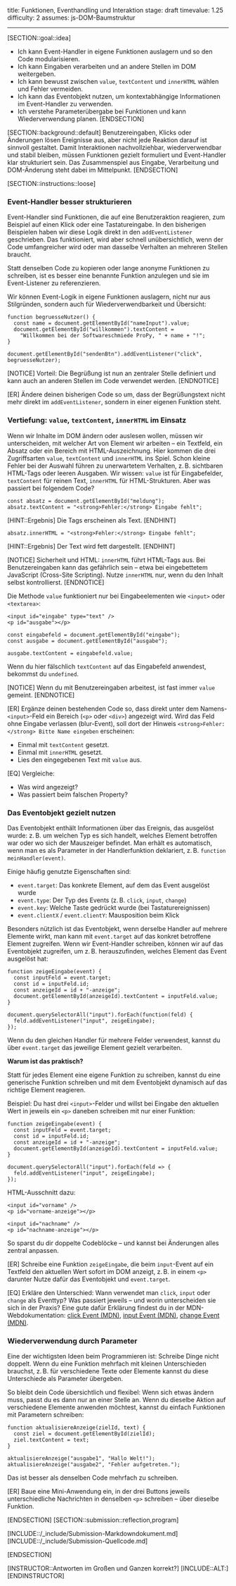 title: Funktionen, Eventhandling und Interaktion
stage: draft
timevalue: 1.25
difficulty: 2
assumes: js-DOM-Baumstruktur

---

[SECTION::goal::idea]

- Ich kann Event-Handler in eigene Funktionen auslagern und so den Code modularisieren.
- Ich kann Eingaben verarbeiten und an andere Stellen im DOM weitergeben.
- Ich kann bewusst zwischen `value`, `textContent` und `innerHTML` wählen und Fehler vermeiden.
- Ich kann das Eventobjekt nutzen, um kontextabhängige Informationen im Event-Handler zu verwenden.
- Ich verstehe Parameterübergabe bei Funktionen und kann Wiederverwendung planen.
[ENDSECTION]

[SECTION::background::default]
Benutzereingaben, Klicks oder Änderungen lösen Ereignisse aus, aber nicht jede Reaktion darauf ist sinnvoll gestaltet.
Damit Interaktionen nachvollziehbar, wiederverwendbar und stabil bleiben, müssen Funktionen gezielt formuliert und Event-Handler klar strukturiert sein.
Das Zusammenspiel aus Eingabe, Verarbeitung und DOM-Änderung steht dabei im Mittelpunkt.
[ENDSECTION]

[SECTION::instructions::loose]

### Event-Handler besser strukturieren

Event-Handler sind Funktionen, die auf eine Benutzeraktion reagieren, zum Beispiel auf einen Klick oder eine Tastatureingabe.
In den bisherigen Beispielen haben wir diese Logik direkt in den `addEventListener` geschrieben.
Das funktioniert, wird aber schnell unübersichtlich, wenn der Code umfangreicher wird oder man dasselbe Verhalten an mehreren Stellen braucht.

Statt denselben Code zu kopieren oder lange anonyme Funktionen zu schreiben, ist es besser eine benannte Funktion anzulegen und sie im Event-Listener zu referenzieren.

Wir können Event-Logik in eigene Funktionen auslagern, nicht nur aus Stilgründen, sondern auch für Wiederverwendbarkeit und Übersicht:
```
function begruesseNutzer() {
  const name = document.getElementById("nameInput").value;
  document.getElementById("willkommen").textContent =
    "Willkommen bei der Softwareschmiede ProPy, " + name + "!";
}

document.getElementById("sendenBtn").addEventListener("click", begruesseNutzer);
```
[NOTICE]
Vorteil: Die Begrüßung ist nun an zentraler Stelle definiert und kann auch an anderen Stellen im Code verwendet werden.
[ENDNOTICE]

[ER] Ändere deinen bisherigen Code so um, dass der Begrüßungstext nicht mehr direkt im `addEventListener`, sondern in einer eigenen Funktion steht.

### Vertiefung: `value`, `textContent`, `innerHTML` im Einsatz
Wenn wir Inhalte im DOM ändern oder auslesen wollen, müssen wir unterscheiden, mit welcher Art von Element wir arbeiten – ein Textfeld, ein Absatz oder ein Bereich mit HTML-Auszeichnung. 
Hier kommen die drei Zugriffsarten `value`, `textContent` und `innerHTML` ins Spiel.
Schon kleine Fehler bei der Auswahl führen zu unerwartetem Verhalten, z. B. sichtbaren HTML-Tags oder leeren Ausgaben.
Wir wissen: `value` ist für Eingabefelder, `textContent` für reinen Text, `innerHTML` für HTML-Strukturen.
Aber was passiert bei folgendem Code?

```
const absatz = document.getElementById("meldung");
absatz.textContent = "<strong>Fehler:</strong> Eingabe fehlt";
```

[HINT::Ergebnis]
Die Tags erscheinen als Text.
[ENDHINT]

```
absatz.innerHTML = "<strong>Fehler:</strong> Eingabe fehlt";
```

[HINT::Ergebnis]
Der Text wird fett dargestellt.
[ENDHINT]

[NOTICE]
Sicherheit und HTML: `innerHTML` führt HTML-Tags aus. 
Bei Benutzereingaben kann das gefährlich sein – etwa bei eingebettetem JavaScript (Cross-Site Scripting).
Nutze `innerHTML` nur, wenn du den Inhalt selbst kontrollierst.
[ENDNOTICE]

Die Methode `value` funktioniert nur bei Eingabeelementen wie `<input>` oder `<textarea>`:

```
<input id="eingabe" type="text" />
<p id="ausgabe"></p>
```

```
const eingabefeld = document.getElementById("eingabe");
const ausgabe = document.getElementById("ausgabe");

ausgabe.textContent = eingabefeld.value;
```
Wenn du hier fälschlich `textContent` auf das Eingabefeld anwendest, bekommst du `undefined`.

[NOTICE]
Wenn du mit Benutzereingaben arbeitest, ist fast immer `value` gemeint.
[ENDNOTICE]

[ER] Ergänze deinen bestehenden Code so, dass direkt unter dem Namens-`<input>`-Feld ein Bereich (`<p>` oder `<div>`) angezeigt wird. Wird das Feld ohne Eingabe verlassen (blur-Event), soll dort der Hinweis `<strong>Fehler:</strong> Bitte Name eingeben` erscheinen:

- Einmal mit `textContent` gesetzt.
- Einmal mit `innerHTML` gesetzt.
- Lies den eingegebenen Text mit `value` aus.

[EQ] Vergleiche:

- Was wird angezeigt?
- Was passiert beim falschen Property?


### Das Eventobjekt gezielt nutzen

Das Eventobjekt enthält Informationen über das Ereignis, das ausgelöst wurde: 
z. B. um welchen Typ es sich handelt, welches Element betroffen war oder wo sich der Mauszeiger befindet. 
Man erhält es automatisch, wenn man es als Parameter in der Handlerfunktion deklariert, z. B. `function meinHandler(event)`.

Einige häufig genutzte Eigenschaften sind:

- `event.target`: Das konkrete Element, auf dem das Event ausgelöst wurde
- `event.type`: Der Typ des Events (z. B. `click`, `input`, `change`)
- `event.key`: Welche Taste gedrückt wurde (bei Tastaturereignissen)
- `event.clientX` / `event.clientY`: Mausposition beim Klick

Besonders nützlich ist das Eventobjekt, wenn derselbe Handler auf mehrere Elemente wirkt, man kann mit `event.target` auf das konkret betroffene Element zugreifen. 
Wenn wir Event-Handler schreiben, können wir auf das Eventobjekt zugreifen, um z. B. herauszufinden, welches Element das Event ausgelöst hat:

```
function zeigeEingabe(event) {
  const inputFeld = event.target;
  const id = inputFeld.id;
  const anzeigeId = id + "-anzeige";
  document.getElementById(anzeigeId).textContent = inputFeld.value;
}

document.querySelectorAll("input").forEach(function(feld) {
  feld.addEventListener("input", zeigeEingabe);
});
```

Wenn du den gleichen Handler für mehrere Felder verwendest, kannst du über `event.target` das jeweilige Element gezielt verarbeiten.

**Warum ist das praktisch?**

Statt für jedes Element eine eigene Funktion zu schreiben, kannst du eine generische Funktion schreiben und mit dem Eventobjekt dynamisch auf das richtige Element reagieren.

Beispiel:
Du hast drei `<input>`-Felder und willst bei Eingabe den aktuellen Wert in jeweils ein `<p>` daneben schreiben mit nur einer Funktion:

```
function zeigeEingabe(event) {
  const inputFeld = event.target;
  const id = inputFeld.id;
  const anzeigeId = id + "-anzeige";
  document.getElementById(anzeigeId).textContent = inputFeld.value;
}

document.querySelectorAll("input").forEach(feld => {
  feld.addEventListener("input", zeigeEingabe);
});
```

HTML-Ausschnitt dazu:

```
<input id="vorname" />
<p id="vorname-anzeige"></p>

<input id="nachname" />
<p id="nachname-anzeige"></p>
```

So sparst du dir doppelte Codeblöcke – und kannst bei Änderungen alles zentral anpassen.

[ER] Schreibe eine Funktion `zeigeEingabe`, die beim `input`-Event auf ein Textfeld den aktuellen Wert sofort im DOM anzeigt, z. B. in einem `<p>` darunter Nutze dafür das Eventobjekt und `event.target`.

[EQ] Erkläre den Unterschied: Wann verwendet man `click`, `input` oder `change` als Eventtyp? Was passiert jeweils – und worin unterscheiden sie sich in der Praxis? Eine gute dafür Erklärung findest du in der MDN-Webdokumentation: [click Event (MDN)](https://developer.mozilla.org/en-US/docs/Web/API/Element/click_event), [input Event (MDN)](https://developer.mozilla.org/en-US/docs/Web/API/HTMLElement/input_event), [change Event (MDN)](https://developer.mozilla.org/en-US/docs/Web/API/HTMLElement/change_event).


### Wiederverwendung durch Parameter

Eine der wichtigsten Ideen beim Programmieren ist: Schreibe Dinge nicht doppelt. 
Wenn du eine Funktion mehrfach mit kleinen Unterschieden brauchst, z. B. für verschiedene Texte oder Elemente kannst du diese Unterschiede als Parameter übergeben.

So bleibt dein Code übersichtlich und flexibel: Wenn sich etwas ändern muss, passt du es dann nur an einer Stelle an. 
Wenn du dieselbe Aktion auf verschiedene Elemente anwenden möchtest, kannst du einfach Funktionen mit Parametern schreiben:

```
function aktualisiereAnzeige(zielId, text) {
  const ziel = document.getElementById(zielId);
  ziel.textContent = text;
}

aktualisiereAnzeige("ausgabe1", "Hallo Welt!");
aktualisiereAnzeige("ausgabe2", "Fehler aufgetreten.");
```

Das ist besser als denselben Code mehrfach zu schreiben.

[ER] Baue eine Mini-Anwendung ein, in der drei Buttons jeweils unterschiedliche Nachrichten in denselben `<p>` schreiben – über dieselbe Funktion.

[ENDSECTION]
[SECTION::submission::reflection,program]

[INCLUDE::/_include/Submission-Markdowndokument.md]
[INCLUDE::/_include/Submission-Quellcode.md]

[ENDSECTION]

[INSTRUCTOR::Antworten im Großen und Ganzen korrekt?]
[INCLUDE::ALT:]
[ENDINSTRUCTOR]